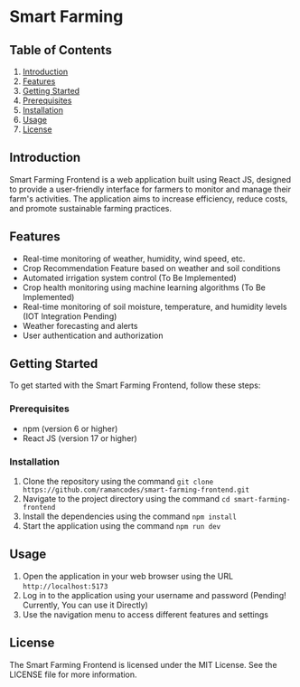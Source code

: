 # Smart Farming

## Table of Contents

1. [Introduction](#introduction)
2. [Features](#features)
3. [Getting Started](#getting-started)
4. [Prerequisites](#prerequisites)
5. [Installation](#installation)
6. [Usage](#usage)
7. [License](#license)

## Introduction

Smart Farming Frontend is a web application built using React JS, designed to provide a user-friendly interface for farmers to monitor and manage their farm's activities. The application aims to increase efficiency, reduce costs, and promote sustainable farming practices.

## Features

* Real-time monitoring of weather, humidity, wind speed, etc.
* Crop Recommendation Feature based on weather and soil conditions
* Automated irrigation system control (To Be Implemented)
* Crop health monitoring using machine learning algorithms (To Be Implemented)
* Real-time monitoring of soil moisture, temperature, and humidity levels (IOT Integration Pending)
* Weather forecasting and alerts
* User authentication and authorization

## Getting Started

To get started with the Smart Farming Frontend, follow these steps:

### Prerequisites

* npm (version 6 or higher)
* React JS (version 17 or higher)

### Installation

1. Clone the repository using the command `git clone https://github.com/ramancodes/smart-farming-frontend.git`
2. Navigate to the project directory using the command `cd smart-farming-frontend`
3. Install the dependencies using the command `npm install`
4. Start the application using the command `npm run dev`

## Usage

1. Open the application in your web browser using the URL `http://localhost:5173`
2. Log in to the application using your username and password (Pending! Currently, You can use it Directly)
3. Use the navigation menu to access different features and settings


## License

The Smart Farming Frontend is licensed under the MIT License. See the LICENSE file for more information.